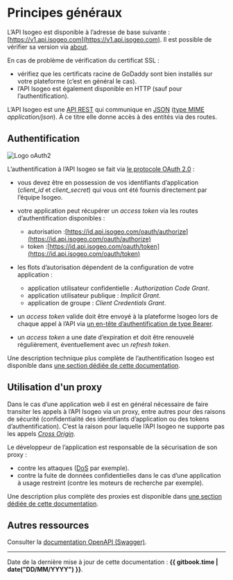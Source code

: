 # Principes généraux

L’API Isogeo est disponible à l’adresse de base suivante : [https://v1.api.isogeo.com](https://v1.api.isogeo.com). Il est possible de vérifier sa version via [about](https://v1.api.isogeo.com/about).

En cas de problème de vérification du certificat SSL :

* vérifiez que les certificats racine de GoDaddy sont bien installés sur votre plateforme \(c’est en général le cas\).
* l’API Isogeo est également disponible en HTTP \(sauf pour l’authentification\).

L’API Isogeo est une [API REST](https://restfulapi.net/) qui communique en [JSON](https://fr.wikipedia.org/wiki/JavaScript_Object_Notation) \([type MIME](https://fr.wikipedia.org/wiki/Type_MIME) _application/json_\). À ce titre elle donne accès à des entités via des routes.

## Authentification

![Logo oAuth2](https://oauth.net/images/oauth-2-sm.png)

L’authentification à l’API Isogeo se fait via [le protocole OAuth 2.0](https://tools.ietf.org/html/rfc6749) :

* vous devez être en possession de vos identifiants d’application \(_client\_id_ et _client\_secret_\) qui vous ont été fournis directement par l’équipe Isogeo.

* votre application peut récupérer un _access token_ via les routes d’authentification disponibles :
  * autorisation :[https://id.api.isogeo.com/oauth/authorize](https://id.api.isogeo.com/oauth/authorize)
  * token :[https://id.api.isogeo.com/oauth/token](https://id.api.isogeo.com/oauth/token)

* les flots d’autorisation dépendent de la configuration de votre application :
  * application utilisateur confidentielle : _Authorization Code Grant_.
  * application utilisateur publique : _Implicit Grant_.
  * application de groupe : _Client Credentials Grant_.

* un _access token_ valide doit être envoyé à la plateforme Isogeo lors de chaque appel à l’API via  [un en-tête d’authentification de type Bearer](https://tools.ietf.org/html/rfc6750#section-2).

* un _access token_ a une date d’expiration et doit être renouvelé régulièrement, éventuellement avec un  _refresh token_.

Une description technique plus complète de l’authentification Isogeo est disponible dans [une section dédiée de cette documentation](/authentication/concepts.md).

## Utilisation d'un proxy

Dans le cas d’une application web il est en général nécessaire de faire transiter les appels à l’API Isogeo via un proxy, entre autres pour des raisons de sécurité (confidentialité des identifiants d’application ou des tokens d’authentification). C’est la raison pour laquelle l’API Isogeo ne supporte pas les appels _[Cross Origin](https://fr.wikipedia.org/wiki/Cross-origin_resource_sharing)_.

Le développeur de l’application est responsable de la sécurisation de son proxy :

* contre les attaques ([DoS](https://fr.wikipedia.org/wiki/Attaque_par_d%C3%A9ni_de_service) par exemple).
* contre la fuite de données confidentielles dans le cas d’une application à usage restreint (contre les moteurs de recherche par exemple).

Une description plus complète des proxies est disponible dans [une section dédiée de cette documentation](/proxy/concept.md).

## Autres ressources

Consulter la [documentation OpenAPI (Swagger)](../tech/index.html).

----

Date de la dernière mise à jour de cette documentation : **{{ gitbook.time | date("DD/MM/YYYY") }}**.
